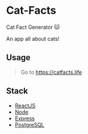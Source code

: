 # Cat-Facts
Cat Fact Generator 🐱

An app all about cats! 

## Usage

> Go to https://catfacts.life 

## Stack
- [ReactJS](https://reactjs.org/)
- [Node](https://nodejs.org/en/)
- [Express](http://expressjs.com/)
- [PostgreSQL](https://www.postgresql.org/)
